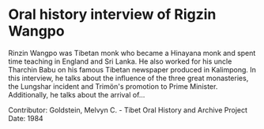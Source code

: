 # Oral history interview of Rigzin Wangpo


Rinzin Wangpo was Tibetan monk who became a Hinayana monk and spent time teaching in England and Sri Lanka. He also worked for his uncle Tharchin Babu on his famous Tibetan newspaper produced in Kalimpong. In this interview, he talks about the influence of the three great monasteries, the Lungshar incident and Trimön's promotion to Prime Minister. Additionally, he talks about the arrival of...


Contributor:
                        Goldstein, Melvyn C. - Tibet Oral History and Archive Project  
Date:
1984  
